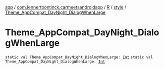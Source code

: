 [app](../../../index.md) / [com.lennertbontinck.carmeetsandroidapp](../../index.md) / [R](../index.md) / [style](index.md) / [Theme_AppCompat_DayNight_DialogWhenLarge](./-theme_-app-compat_-day-night_-dialog-when-large.md)

# Theme_AppCompat_DayNight_DialogWhenLarge

`static val Theme_AppCompat_DayNight_DialogWhenLarge: `[`Int`](https://kotlinlang.org/api/latest/jvm/stdlib/kotlin/-int/index.html)
`static val Theme_AppCompat_DayNight_DialogWhenLarge: `[`Int`](https://kotlinlang.org/api/latest/jvm/stdlib/kotlin/-int/index.html)